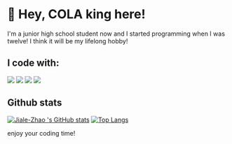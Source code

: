 # :wave: Hey, COLA king here!

I'm a junior high school student now and I started programming when I was twelve!
I think it will be my lifelong hobby!

## I code with:
[![](https://img.shields.io/badge/python3.7-orange?style=for-the-badge&logo=python&logoColor=blue)]({linkUrl})
[![](https://img.shields.io/badge/javascript-green?style=for-the-badge&logo=javascript&logoColor=yellow)]({linkUrl})
[![](https://img.shields.io/badge/html5-blue?style=for-the-badge&logo=html5&logoColor=black)]({linkUrl})
[![](https://img.shields.io/badge/c/c++-pink?style=for-the-badge&logo=c&logoColor=white)]({linkUrl})


## Github stats
 [![Jiale-Zhao 's GitHub stats](https://github-readme-stats.vercel.app/api?username=Jiale-Zhao&theme=synthwave&show_icons=true&hide_border=true&line_height=27&card_width=300px)](https://github.com/anuraghazra/github-readme-stats)
[![Top Langs](https://github-readme-stats.vercel.app/api/top-langs/?username=Jiale-Zhao&theme=synthwave&hide_border=true)](https://github.com/anuraghazra/github-readme-stats)


enjoy your coding time!
